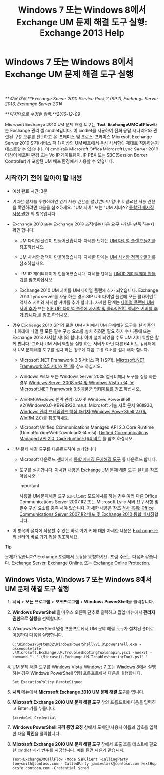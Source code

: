 ﻿---
title: 'Windows 7 또는 Windows 8에서 Exchange UM 문제 해결 도구 실행: Exchange 2013 Help'
TOCTitle: Windows 7 또는 Windows 8에서 Exchange UM 문제 해결 도구 실행
ms:assetid: 98d6869d-ee4a-4088-849d-ef75b0f5d932
ms:mtpsurl: https://technet.microsoft.com/ko-kr/library/Ff851872(v=EXCHG.150)
ms:contentKeyID: 56270331
ms.date: 05/22/2018
mtps_version: v=EXCHG.150
ms.translationtype: MT
---

# Windows 7 또는 Windows 8에서 Exchange UM 문제 해결 도구 실행

 

_**적용 대상:**Exchange Server 2010 Service Pack 2 (SP2), Exchange Server 2013, Exchange Server 2016_

_**마지막으로 수정된 항목:**2016-12-09_

Microsoft Exchange 2010 UM 문제 해결 도구는 **Test-ExchangeUMCallFlow**라는 Exchange 관리 셸 cmdlet입니다. 이 cmdlet을 사용하여 전화 응답 시나리오와 관련된 구성 오류를 진단하고 온-프레미스 및 크로스-프레미스 Microsoft Exchange Server 2010 SP1(서비스 팩 1) 이상의 UM 배포에서 음성 사서함이 제대로 작동하는지 테스트할 수 있습니다. 이 cmdlet은 Microsoft Office Microsoft Lync Server 2010 이상이 배포된 환경 또는 Vo IP 게이트웨이, IP PBX 또는 SBC(Session Border Controller)가 포함된 UM 배포 환경에서 사용할 수 있습니다.

## 시작하기 전에 알아야 할 내용

  - 예상 완료 시간: 3분

  - 이러한 절차를 수행하려면 먼저 사용 권한을 할당받아야 합니다. 필요한 사용 권한을 확인하려면 다음을 참조하세요. "UM 서버" 또는 "UM 서비스? [통합된 메시징 사용 권한](unified-messaging-permissions-exchange-2013-help.md) 의 항목입니다.

  - Exchange 2010 또는 Exchange 2013 조직에는 다음 요구 사항을 만족 하는지 확인 합니다.
    
      - UM 다이얼 플랜이 만들어졌습니다. 자세한 단계는 [UM 다이얼 플랜 만들기](create-a-um-dial-plan-exchange-2013-help.md)를 참조하십시오.
    
      - UM 사서함 정책이 만들어졌습니다. 자세한 단계는 [UM 사서함 정책 만들기](create-a-um-mailbox-policy-exchange-2013-help.md)를 참조하십시오.
    
      - UM IP 게이트웨이가 만들어졌습니다. 자세한 단계는 [UM IP 게이트웨이 만들기](create-a-um-ip-gateway-exchange-2013-help.md)를 참조하십시오.
    
      - Exchange 2010 UM 서버를 UM 다이얼 플랜에 추가 되었습니다. Exchange 2013 Lync server를 사용 하는 경우 SIP URI 다이얼 플랜에 모든 클라이언트 액세스 서버와 사서함 서버를 추가 합니다. 자세한 단계는 [다이얼 플랜에 UM 서버 추가](https://go.microsoft.com/fwlink/p/?linkid=313051) 또는 [SIP URI 다이얼 플랜에 사서함 및 클라이언트 액세스 서버를 추가 합니다.](add-mailbox-and-client-access-servers-to-a-sip-uri-dial-plan-exchange-2013-help.md)를 참조 하십시오.

  - 경우 Exchange 2010 SP1와 로컬 UM 서버에서 UM 문제해결 도구를 실행 중인 나 아래에 나열 된 모든 필수 구성 요소를 설치 하려면 필요 하지 수 나중에 또는 Exchange 2013 사서함 서버의 합니다. 이미 설치 되었을 수도 UM 서버 역할은 함께 합니다. 그러나 UM 서버 역할을 실행 하는 서버가 아닌 다른 64 비트 컴퓨터에서 UM 문제해결 도구를 설치 하는 경우에 다음 구성 요소를 설치 해야 합니다.
    
      - Microsoft .NET Framework 3.5 서비스 팩 1 (SP1). [Microsoft.NET Framework 3.5 서비스 팩 1](https://go.microsoft.com/fwlink/p/?linkid=152380)를 참조 하십시오.
    
      - Windows Vista 또는 Windows Server 2008 컴퓨터에서 도구를 실행 하는 경우 [Windows Server 2008 x64 및 Windows Vista x64, 용 Microsoft.NET Framework 3.5 제품군 업데이트](https://go.microsoft.com/fwlink/p/?linkid=178998)를 참조 하십시오.
    
      - WinRM(Windows 원격 관리) 2.0 및 Windows PowerShell V2(Windows6.0-KB968930.msu). Microsoft 기술 자료 문서 968930, [Windows 관리 프레임워크 핵심 패키지(Windows PowerShell 2.0 및 WinRM 2.0)](http://go.microsoft.com/fwlink/?linkid=3052%26kbid=968930)를 참조하세요.
    
      - Microsoft Unified Communications Managed API 2.0 Core Runtime (UcmaRuntimeWebDownloadX64.msi). [Unified Communications Managed API 2.0, Core Runtime (64 비트)](https://go.microsoft.com/fwlink/p/?linkid=198175)를 참조 하십시오.

  - UM 문제 해결 도구를 다운로드하여 설치합니다.
    
      - Microsoft 다운로드 센터에서 [통합 메시징 문제해결 도구](https://go.microsoft.com/fwlink/p/?linkid=182625) 를 다운로드 합니다.
    
      - 도구를 설치합니다. 자세한 내용은 [Exchange UM 문제 해결 도구 설치](install-the-exchange-um-troubleshooting-tool-exchange-2013-help.md)를 참조하십시오.
        

        > [!IMPORTANT]
        > 사용할 UM 문제해결 도구 <CODE>SIPClient</CODE> 모드에서를 하는 경우 여러 다른 Office Communications Server 2007 R2 또는 Microsoft Lync 서버 요구 사항 및 필수 구성 요소를 충족 해야 있습니다. 자세한 내용은 참조 <A href="https://go.microsoft.com/fwlink/p/?linkid=311961">검사 목록: Office Communications Server 2007 R2 배포 및 Exchange 2010 통합 메시징</A>합니다.



  - 이 항목의 절차에 적용할 수 있는 바로 가기 키에 대한 자세한 내용은 [Exchange 관리 센터의 바로 가기 키](keyboard-shortcuts-in-the-exchange-admin-center-exchange-online-protection-help.md)을 참조하세요.


> [!TIP]
> 문제가 있습니까? Exchange 포럼에서 도움을 요청하세요. 포럼 주소는 다음과 같습니다. <A href="https://go.microsoft.com/fwlink/p/?linkid=60612">Exchange Server</A>, <A href="https://go.microsoft.com/fwlink/p/?linkid=267542">Exchange Online</A>, 또는 <A href="https://go.microsoft.com/fwlink/p/?linkid=285351">Exchange Online Protection</A>.



## Windows Vista, Windows 7 또는 Windows 8에서 UM 문제 해결 도구 실행

1.  **시작** \> **모든 프로그램** \> **보조프로그램** \> **Windows PowerShell**을 클릭합니다.

2.  **Windows PowerShell**을 마우스 오른쪽 단추로 클릭하고 팝업 메뉴에서 **관리자 권한으로 실행**을 선택합니다.

3.  Windows PowerShell 명령 프롬프트에서 UM 문제 해결 도구가 설치된 폴더로 이동하여 다음을 실행합니다.
    
        C:\Windows\System32\WindowsPowerShell\v1.0\powershell.exe -psconsolefile .\Microsoft.Exchange.UM.TroubleshootingToolsnapin.psc1 -noexit -command ". '.\Microsoft.Exchange.UM.TroubleshootingTool.ps1' "

4.  UM 문제 해결 도구를 Windows Vista, Windows 7 또는 Windows 8에서 실행하는 경우 Windows PowerShell 명령 프롬프트에서 다음을 실행합니다.
    
        Set-ExecutionPolicy RemoteSigned

5.  **시작** 메뉴에서 **Microsoft Exchange 2010 UM 문제 해결 도구**를 엽니다.

6.  **Microsoft Exchange 2010 UM 문제 해결 도구** 창의 프롬프트에 다음을 입력하고 Enter 키를 누릅니다.
    
        $cred=Get-Credential

7.  **Windows PowerShell 자격 증명 요청** 창에서 도메인\\사용자 이름과 암호를 입력한 다음 **확인**을 클릭합니다.

8.  **Microsoft Exchange 2010 UM 문제 해결 도구** 창에서 호출 흐름 테스트에 필요한 cmdlet 매개 변수를 지정합니다. 예를 들면 다음과 같습니다.
    
        Test-ExchangeUMCallFlow -Mode SIPClient -CallingParty tonysmith@contoso.com - CalledParty jamiestark@contoso.com NextHop ocsfe.contoso.com -Credential $cred


